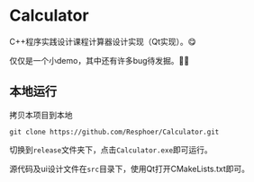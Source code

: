# Calculator

C++程序实践设计课程计算器设计实现（Qt实现）。😋

仅仅是一个小demo，其中还有许多bug待发掘。🤣🙌

## 本地运行

拷贝本项目到本地

```
git clone https://github.com/Resphoer/Calculator.git
```

切换到`release`文件夹下，点击`Calculator.exe`即可运行。

源代码及ui设计文件在`src`目录下，使用Qt打开CMakeLists.txt即可。
